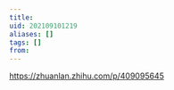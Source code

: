 ```yaml
---
title: 
uid: 202109101219
aliases: []
tags: []
from: 
---
```

https://zhuanlan.zhihu.com/p/409095645